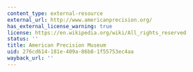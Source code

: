 ```yaml
---
content_type: external-resource
external_url: http://www.americanprecision.org/
has_external_license_warning: true
license: https://en.wikipedia.org/wiki/All_rights_reserved
status: ''
title: American Precision Museum
uid: 276cd614-181e-409a-86b8-1f55753ec4aa
wayback_url: ''
---
```

